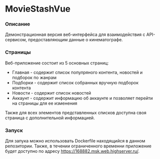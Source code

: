 # MovieStashVue

### Описание

Демонстрационная версия веб-интерфейса для взаимодействия с API-сервисом, предоставляющим данные о кинематографе.

### Страницы

Веб-приложение состоит из 5 основных страниц:

- Главная - содержит список популряного контента, новостей и подборок по жанрам
- Подборки - содержит список собранных вручную подборок контента
- Новости - содержит список новостей
- Аккаунт - содержит информацию об аккаунте и позволяет перейти на страницы для ее изменения

Также для всех элементов представленных списков доступна своя страница с дополнительной информацией.

### Запуск

Для запука можно использовать Dockerfile находящийся в данном репозитории. Также, в течении ограниченного временни
приложение будет доступно по адресу https://168882.msk.web.highserver.ru/.

